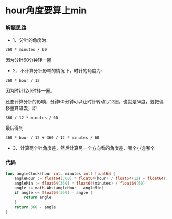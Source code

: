 # hour角度要算上min
### 解题思路
* 1、分针的角度为:
```
360 * minutes / 60
```
因为分针60分钟转一圈
* 2、不计算分针影响的情况下，时针的角度为:
```
360 * hour / 12
```
因为时针12小时转一圈。

还要计算分针的影响，分钟60分钟可以让时针转动``1/12``圈，也就是``30``度，要把偏移量算进去，即
```
360 / 12 * minutes / 60
```
最后得到
```
360 * hour / 12 + 360 / 12 * minutes / 60
```
* 3、计算两个针角度差，然后计算另一个方向看的角度差，哪个小选哪个

### 代码

```go
func angleClock(hour int, minutes int) float64 {
	angleHour := float64(360) * float64(hour) / float64(12) + float64(360) / float64(12) * float64(minutes) / float64(60)
	angleMin := float64(360) * float64(minutes) / float64(60)
	angle := math.Abs(angleHour - angleMin)
	if angle <= float64(360) - angle {
		return angle
	}
	return 360 - angle
}
```
